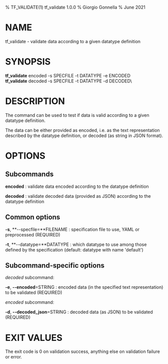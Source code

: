 % TF\_VALIDATE(1) tf\_validate 1.0.0
% Giorgio Gonnella
% June 2021

# NAME

tf\_validate - validate data according to a given datatype definition

# SYNOPSIS

**tf\_validate** encoded -s SPECFILE -t DATATYPE -e ENCODED\
**tf\_validate** decoded -s SPECFILE -t DATATYPE -d DECODED\

# DESCRIPTION

The command can be used to test if data is valid according to a given
datatype definition.

The data can be either provided as encoded, i.e. as the text representation
described by the datatype definition, or decoded (as string in JSON format).

# OPTIONS

## Subcommands

**encoded**
: validate data encoded according to the datatype definition

**decoded**
: validate decoded data (provided as JSON) according to the datatype definition

## Common options
**-s**, **--specfile=**FILENAME
: specification file to use, YAML or preprocessed (REQUIRED)

**-t**, **--datatype=**DATATYPE
: which datatype to use among those defined by the specification
  (default: datatype with name 'default')

## Subcommand-specific options

*decoded* subcommand:

**-e**, **--encoded**=STRING
: encoded data (in the specified text representation) to be validated
(REQUIRED)

*encoded* subcommand:

**-d**, **--decoded\_json**=STRING
: decoded data (as JSON) to be validated (REQUIRED)

# EXIT VALUES
The exit code is 0 on validation success, anything else on validation
failure or error.
